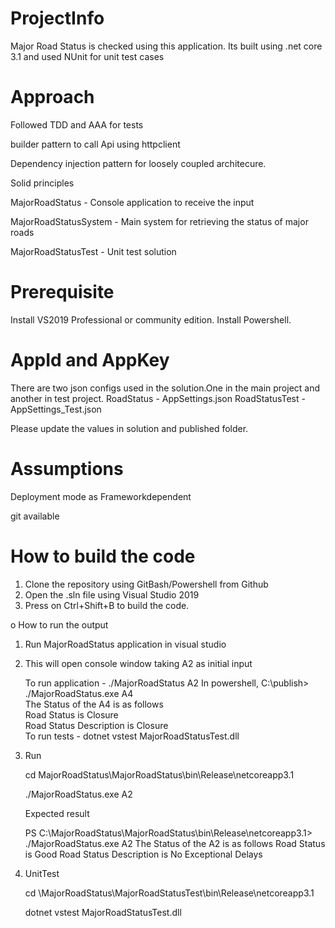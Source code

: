 # ProjectInfo
Major Road Status is checked using this application. Its built using .net core 3.1 and used NUnit for unit test cases

# Approach
Followed TDD and AAA for tests

builder pattern to call Api using httpclient

Dependency injection pattern for loosely coupled architecure.

Solid principles

MajorRoadStatus - Console application to receive the input

MajorRoadStatusSystem - Main system for retrieving the status of major roads

MajorRoadStatusTest - Unit test solution

# Prerequisite
Install VS2019 Professional or community edition.
Install Powershell.

# AppId and AppKey
There are two json configs used in the solution.One in the main project and another in test project.
RoadStatus - AppSettings.json
RoadStatusTest - AppSettings_Test.json

Please update the values in solution and published folder.

# Assumptions
Deployment mode as Frameworkdependent

git available

# How to build the code
1. Clone the repository using GitBash/Powershell from Github
2. Open the .sln file using Visual Studio 2019
3. Press on Ctrl+Shift+B to build the code.

o	How to run the output
1. Run MajorRoadStatus application in visual studio
2. This will open console window taking A2 as initial input
   
   To run application - ./MajorRoadStatus A2
   In powershell, C:\publish> ./MajorRoadStatus.exe A4   
   The Status of the A4 is as follows   
   Road Status is Closure   
   Road Status Description is Closure   
   To run tests - dotnet vstest MajorRoadStatusTest.dll
 
3. Run
    
    cd MajorRoadStatus\MajorRoadStatus\bin\Release\netcoreapp3.1
    
    ./MajorRoadStatus.exe A2
    
    Expected result
    
    PS C:\MajorRoadStatus\MajorRoadStatus\bin\Release\netcoreapp3.1> ./MajorRoadStatus.exe A2
    The Status of the A2 is as follows
    Road Status is Good
    Road Status Description is No Exceptional Delays
     
4. UnitTest
     
     cd \MajorRoadStatus\MajorRoadStatusTest\bin\Release\netcoreapp3.1
     
     dotnet vstest MajorRoadStatusTest.dll
  
    
   
   
